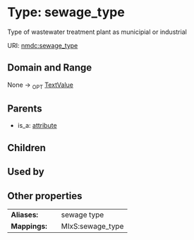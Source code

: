 
# Type: sewage_type


Type of wastewater treatment plant as municipial or industrial

URI: [nmdc:sewage_type](https://microbiomedata/meta/sewage_type)


## Domain and Range

None ->  <sub>OPT</sub> [TextValue](TextValue.md)

## Parents

 *  is_a: [attribute](attribute.md)

## Children


## Used by


## Other properties

|  |  |  |
| --- | --- | --- |
| **Aliases:** | | sewage type |
| **Mappings:** | | MIxS:sewage_type |

